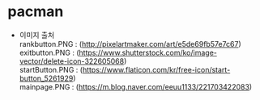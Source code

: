 # pacman
* 이미지 출처  
rankbutton.PNG : (http://pixelartmaker.com/art/e5de69fb57e7c67)  
exitbutton.PNG : (https://www.shutterstock.com/ko/image-vector/delete-icon-322605068)  
startButton.PNG : (https://www.flaticon.com/kr/free-icon/start-button_5261929)  
mainpage.PNG : (https://m.blog.naver.com/eeuu1133/221703422083)  
